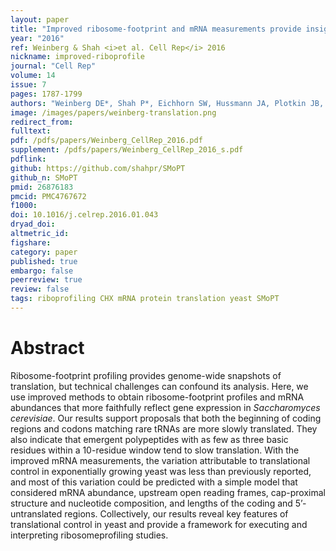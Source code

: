 ```yaml
---
layout: paper
title: "Improved ribosome-footprint and mRNA measurements provide insights into dynamics and regulation of yeast translation."
year: "2016"
ref: Weinberg & Shah <i>et al. Cell Rep</i> 2016
nickname: improved-riboprofile
journal: "Cell Rep"
volume: 14
issue: 7
pages: 1787-1799
authors: "Weinberg DE*, Shah P*, Eichhorn SW, Hussmann JA, Plotkin JB, and Bartel DP."
image: /images/papers/weinberg-translation.png
redirect_from: 
fulltext: 
pdf: /pdfs/papers/Weinberg_CellRep_2016.pdf
supplement: /pdfs/papers/Weinberg_CellRep_2016_s.pdf
pdflink: 
github: https://github.com/shahpr/SMoPT
github_n: SMoPT
pmid: 26876183
pmcid: PMC4767672
f1000: 
doi: 10.1016/j.celrep.2016.01.043
dryad_doi: 
altmetric_id: 
figshare: 
category: paper
published: true
embargo: false
peerreview: true
review: false
tags: riboprofiling CHX mRNA protein translation yeast SMoPT
---
```

# Abstract 

Ribosome-footprint profiling provides genome-wide snapshots of translation, but technical challenges can confound its analysis. Here, we use improved methods to obtain ribosome-footprint profiles and mRNA abundances that more faithfully reflect gene expression in <i>Saccharomyces cerevisiae</i>. Our results support proposals that both the beginning of coding regions and codons matching rare tRNAs are more slowly translated. They also indicate that emergent polypeptides with as few as three basic residues within a 10-residue window tend to slow translation. With the improved mRNA measurements, the variation attributable to translational control in exponentially growing yeast was less than previously reported, and most of this variation could be predicted with a simple model that considered mRNA abundance, upstream open reading frames, cap-proximal structure and nucleotide composition, and lengths of the coding and 5’-untranslated regions. Collectively, our results reveal key features of translational control in yeast and provide a framework for executing and interpreting ribosomeprofiling studies.
